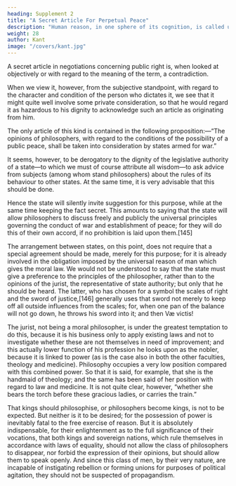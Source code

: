 ```yaml
---
heading: Supplement 2
title: "A Secret Article For Perpetual Peace"
description: "Human reason, in one sphere of its cognition, is called upon to consider questions"
weight: 28
author: Kant
image: "/covers/kant.jpg"
---
```




A secret article in negotiations concerning public right is, when looked at objectively or with regard to the meaning of the term, a contradiction.

When we view it, however, from the subjective standpoint, with regard to the character and condition of the person who dictates it, we see that it might quite well involve some private consideration, so that he would regard it as hazardous to his dignity to acknowledge such an article as originating from him.

The only article of this kind is contained in the following proposition:—“The opinions of philosophers, with regard to the conditions of the possibility of a public peace, shall be taken into consideration by states armed for war.”

It seems, however, to be derogatory to the dignity of the legislative authority of a state—to which we must of course attribute all wisdom—to ask advice from subjects (among whom stand philosophers) about the rules of its behaviour to other states. At the same time, it is very advisable that this should be done. 

Hence the state will silently invite suggestion for this purpose, while at the same time keeping the fact secret. This amounts to saying that the state will allow philosophers to discuss freely and publicly the universal principles governing the conduct of war and establishment of peace; for they will do this of their own accord, if no prohibition is laid upon them.[145] 

The arrangement between states, on this point, does not require that a special agreement should be made, merely for this purpose; for it is already involved in the obligation imposed by the universal reason of man which gives the moral law. We would not be understood to say that the state must give a preference to the principles of the philosopher, rather than to the opinions of the jurist, the representative of state authority; but only that he should be heard. The latter, who has chosen for a symbol the scales of right and the sword of justice,[146] generally uses that sword not merely to keep off all outside influences from the scales; for, when one pan of the balance will not go down, he throws his sword into it; and then Væ victis! 

The jurist, not being a moral philosopher, is under the greatest temptation to do this, because it is his business only to apply existing laws and not to investigate whether these are not themselves in need of improvement; and this actually lower function of his profession he looks upon as the nobler, because it is linked to power (as is the case also in both the other faculties, theology and medicine). Philosophy occupies a very low position compared with this combined power. So that it is said, for example, that she is the handmaid of theology; and the same has been said of her position with regard to law and medicine. It is not quite clear, however, “whether she bears the torch before these gracious ladies, or carries the train.”

That kings should philosophise, or philosophers become kings, is not to be expected. But neither is it to be desired; for the possession of power is inevitably fatal to the free exercise of reason. But it is absolutely indispensable, for their enlightenment as to the full significance of their vocations, that both kings and sovereign nations, which rule themselves in accordance with laws of equality, should not allow the class of philosophers to disappear, nor forbid the expression of their opinions, but should allow them to speak openly. And since this class of men, by their very nature, are incapable of instigating rebellion or forming unions for purposes of political agitation, they should not be suspected of propagandism.

